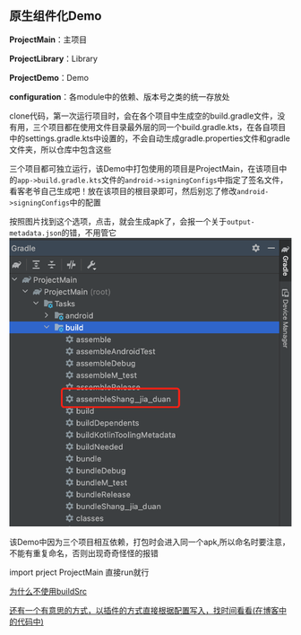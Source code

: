 ## 原生组件化Demo


**ProjectMain**：主项目

**ProjectLibrary**：Library

**ProjectDemo**：Demo

**configuration**：各module中的依赖、版本号之类的统一存放处


clone代码，第一次运行项目时，会在各个项目中生成空的build.gradle文件，没有用，三个项目都在使用文件目录最外层的同一个build.gradle.kts，在各自项目中的settings.gradle.kts中设置的，不会自动生成gradle.properties文件和gradle文件夹，所以仓库中包含这些

三个项目都可独立运行，该Demo中打包使用的项目是ProjectMain，在该项目中的`app->build.gradle.kts`文件的`android->signingConfigs`中指定了签名文件，看客老爷自己生成吧！放在该项目的根目录即可，然后别忘了修改`android->signingConfigs`中的配置

按照图片找到这个选项，点击，就会生成apk了，会报一个关于`output-metadata.json`的错，不用管它
![MacDown logo](https://raw.githubusercontent.com/wanglei360/assembly_/master/ProjectMain/img/441650443097_.pic.jpg)

该Demo中因为三个项目相互依赖，打包时会进入同一个apk,所以命名时要注意，不能有重复命名，否则出现奇奇怪怪的报错

import prject ProjectMain 直接run就行

[为什么不使用buildSrc](https://juejin.cn/post/6844904176250519565)

[还有一个有意思的方式，以插件的方式直接根据配置写入，找时间看看(在博客中的代码中)](https://blog.csdn.net/qq_16692517/article/details/112991736)
